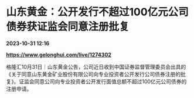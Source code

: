 # 山东黄金：公开发行不超过100亿元公司债券获证监会同意注册批复

**2023-10-31 12:16**

**https://www.gelonghui.com/live/1274302**

格隆汇10月31日｜山东黄金公告，公司近日收到中国证券监督管理委员会出具的《关于同意山东黄金矿业股份有限公司向专业投资者公开发行公司债券注册的批复》。证监会同意公司向专业投资者公开发行面值总额不超过100亿元公司债券的注册申请。
